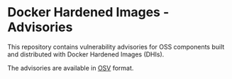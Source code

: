 # Docker Hardened Images - Advisories

This repository contains vulnerability advisories for OSS components 
built and distributed with Docker Hardened Images (DHIs).

The advisories are available in [OSV](https://ossf.github.io/osv-schema/) format.
